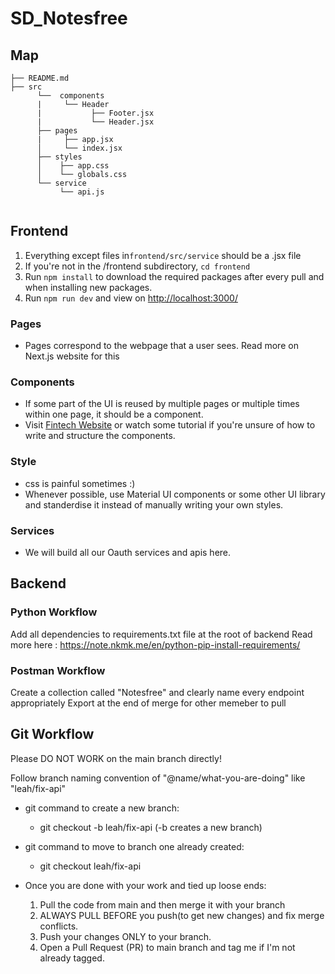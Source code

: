 # SD_Notesfree



## Map

```
├── README.md
├── src 
      └──  components
      |     └── Header
      |           ├── Footer.jsx
      |           └── Header.jsx
      ├── pages
      |     ├── app.jsx
      │     └── index.jsx
      ├── styles
      │    ├── app.css
      │    └── globals.css
      └── service
           └── api.js


```

## Frontend 

1. Everything except files in`frontend/src/service` should be a .jsx file
2. If you're not in the /frontend subdirectory, `cd frontend`
3. Run `npm install` to download the required packages after every pull and when installing new packages.
4. Run `npm run dev` and view on [http://localhost:3000/](http://localhost:3000/)

### Pages

- Pages correspond to the webpage that a user sees. Read more on Next.js website for this

### Components

- If some part of the UI is reused by multiple pages or multiple times within one page, it should be a component.
- Visit [Fintech Website](https://github.com/NUS-Fintech-Society/SD_Fintech_Website/tree/master/components) or watch some tutorial if you're unsure of how to write and structure the components.

### Style

- css is painful sometimes :)
- Whenever possible, use Material UI components or some other UI library and standerdise it instead of manually writing your own styles.


### Services

- We will build all our Oauth services and apis here. 

## Backend 
  
### Python Workflow

Add all dependencies to requirements.txt file at the root of backend
Read more here : https://note.nkmk.me/en/python-pip-install-requirements/

###  Postman Workflow

Create a collection called "Notesfree" and clearly name every endpoint appropriately
Export at the end of merge for other memeber to pull

## Git Workflow
Please DO NOT WORK on the main branch directly!

Follow branch naming convention of  "@name/what-you-are-doing" like "leah/fix-api"

- git command to create a new branch:
  - git checkout -b leah/fix-api (-b creates a new branch)

- git command to move to branch one already created:
  - git checkout leah/fix-api 

- Once you are done with your work and tied up loose ends:
  1. Pull the code from main and then merge it with your branch
  2. ALWAYS PULL BEFORE you push(to get new changes) and fix merge conflicts.
  3. Push your changes ONLY to your branch.
  4. Open a Pull Request (PR) to main branch and tag me if I'm not already tagged.
